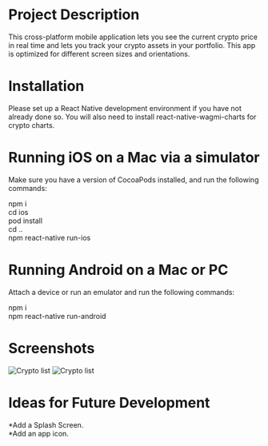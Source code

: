# Project Description

This cross-platform mobile application lets you see the current crypto price in real time and lets you track your crypto assets in your portfolio.
This app is optimized for different screen sizes and orientations.

# Installation

Please set up a React Native development environment if you have not already done so.
You will also need to install react-native-wagmi-charts for crypto charts.


# Running iOS on a Mac via a simulator

Make sure you have a version of CocoaPods installed, and run the following commands:

npm i\
cd ios\
pod install\
cd ..\
npm react-native run-ios

# Running Android on a Mac or PC

Attach a device or run an emulator and run the following commands:

npm i\
npm react-native run-android

# Screenshots

![Crypto list](images/1.jpg)
![Crypto list](images/2.jpg)


# Ideas for Future Development
*Add a Splash Screen.\
*Add an app icon.
